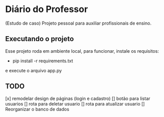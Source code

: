 # Diário do Professor

(Estudo de caso) Projeto pessoal para auxiliar profissionais de ensino.

## Executando o projeto
Esse projeto roda em ambiente local, para funcionar, instale os requisitos:
- pip install -r requirements.txt

e execute o arquivo app.py

## TODO
[x] remodelar design de páginas (login e cadastro)
[] botão para listar usuarios
[] rota para deletar usuario
[] rota para atualizar usuario
[] Reorganizar o banco de dados
